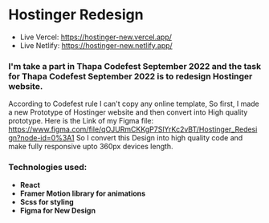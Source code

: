 # Hostinger Redesign
- Live Vercel: https://hostinger-new.vercel.app/
- Live Netlify: https://hostinger-new.netlify.app/

### I'm take a part in Thapa Codefest September 2022 and the task for Thapa Codefest September 2022 is to redesign Hostinger website.

According to Codefest rule I can't copy any online template, So first, I made a new Prototype of Hostinger website and then convert into High quality prototype. Here is the Link of my Figma file: https://www.figma.com/file/qOJURmCKKgP7SlYrKc2vBT/Hostinger_Redesign?node-id=0%3A1
So I convert this Design into high quality code and make fully responsive upto 360px devices length.

### Technologies used:
  - **React**
  - **Framer Motion library for animations**
  - **Scss for styling**
  - **Figma for New Design**

